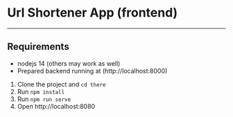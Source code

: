 # Url Shortener App (frontend)

---

## Requirements

- nodejs 14 (others may work as well)
- Prepared backend running at (http://localhost:8000)


1. Clone the project and `cd there`
2. Run `npm install`
3. Run `npm run serve`
4. Open http://localhost:8080
